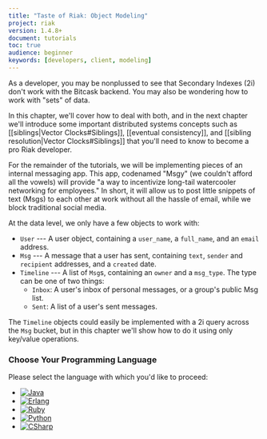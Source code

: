 ```yaml
---
title: "Taste of Riak: Object Modeling"
project: riak
version: 1.4.8+
document: tutorials
toc: true
audience: beginner
keywords: [developers, client, modeling]
---
```


As a developer, you may be nonplussed to see that Secondary Indexes (2i)
don't work with the Bitcask backend. You may also be wondering how to
work with "sets" of data.

In this chapter, we'll cover how to deal with both, and in the next
chapter we'll introduce some important distributed systems concepts such
as [[siblings|Vector Clocks#Siblings]], [[eventual consistency]], and
[[sibling resolution|Vector Clocks#Siblings]] that you'll need to know
to become a pro Riak developer.

For the remainder of the tutorials, we will be implementing pieces of an
internal messaging app. This app, codenamed "Msgy" (we couldn't afford
all the vowels) will provide "a way to incentivize long-tail watercooler
networking for employees." In short, it will allow us to post little
snippets of text (Msgs) to each other at work without all the hassle of
email, while we block traditional social media.

At the data level, we only have a few objects to work with:

* `User` --- A user object, containing a `user_name`, a `full_name`, and
   an `email` address.
* `Msg` --- A message that a user has sent, containing `text`, `sender`
  and `recipient` addresses, and a `created` date.
* `Timeline` --- A list of `Msg`s, containing an `owner` and a
  `msg_type`.  The type can be one of two things:
  * `Inbox`: A user's inbox of personal messages, or a group's public Msg list.
  * `Sent`: A list of a user's sent messages.

The `Timeline` objects could easily be implemented with a 2i query
across the `Msg` bucket, but in this chapter we'll show how to do it
using only key/value operations.

### Choose Your Programming Language

Please select the language with which you'd like to proceed:

<ul class="planguages">
<li><a href="/dev/taste-of-riak/object-modeling-java/"><img src="/images/plangs/java.jpg" alt="Java"></a></li>
<li><a href="/dev/taste-of-riak/object-modeling-erlang/"><img src="/images/plangs/erlang.jpg" alt="Erlang"></a></li>
<li><a href="/dev/taste-of-riak/object-modeling-ruby/"><img src="/images/plangs/ruby.jpg" alt="Ruby"></a></li>
<li><a href="/dev/taste-of-riak/object-modeling-python/"><img src="/images/plangs/python.png" alt="Python"></a></li>
<li><a href="/dev/taste-of-riak/object-modeling-csharp/"><img src="/images/plangs/csharp.png" alt="CSharp"></a></li>
</ul>


